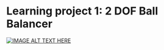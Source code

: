 # Learning project 1: 2 DOF Ball Balancer

[![IMAGE ALT TEXT HERE](http://img.youtube.com/vi/s9N7xMRh3qo/0.jpg)](http://www.youtube.com/watch?v=s9N7xMRh3qo)
